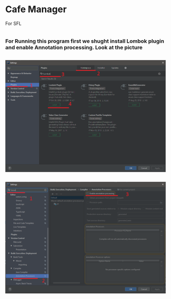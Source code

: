 # Cafe Manager
For SFL
```
```
### For Running this program first we shught install Lombok plugin and enable Annotation processing. Look at the picture
```
```
![Alt Text](https://raw.githubusercontent.com/armen181/cafe_manager/master/src/main/resources/static/pic/Lombok_1.png)

```
```
![Alt Text](https://raw.githubusercontent.com/armen181/cafe_manager/master/src/main/resources/static/pic/Anno.png)

```
```

```
```
